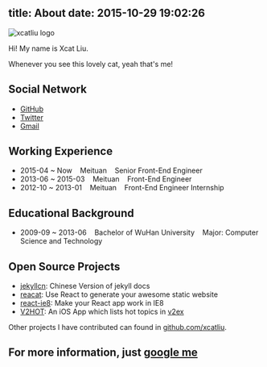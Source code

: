 title: About
date: 2015-10-29 19:02:26
---

![xcatliu logo](https://avatars1.githubusercontent.com/u/5453359?v=3&s=460)

Hi! My name is Xcat Liu.

Whenever you see this lovely cat, yeah that's me!

## Social Network

- [GitHub](https://github.com/xcatliu)
- [Twitter](https://twitter.com/xcatliu)
- [Gmail](mailto:xcatliu@gmail.com)

## Working Experience

- 2015-04 ~ Now &nbsp;&nbsp; Meituan &nbsp;&nbsp; Senior Front-End Engineer
- 2013-06 ~ 2015-03 &nbsp;&nbsp; Meituan &nbsp;&nbsp; Front-End Engineer
- 2012-10 ~ 2013-01 &nbsp;&nbsp; Meituan &nbsp;&nbsp; Front-End Engineer Internship

## Educational Background

- 2009-09 ~ 2013-06 &nbsp;&nbsp; Bachelor of WuHan University &nbsp;&nbsp; Major: Computer Science and Technology

## Open Source Projects

- [jekyllcn](https://github.com/xcatliu/jekyllcn): Chinese Version of jekyll docs
- [reacat](https://github.com/reacat/reacat): Use React to generate your awesome static website
- [react-ie8](https://github.com/xcatliu/react-ie8): Make your React app work in IE8
- [V2HOT](https://github.com/xcatliu/V2HOT): An iOS App which lists hot topics in [v2ex](https://v2ex.com)

Other projects I have contributed can found in [github.com/xcatliu](https://github.com/xcatliu).

## For more information, just [google me](https://www.google.com/search?q=xcatliu)
